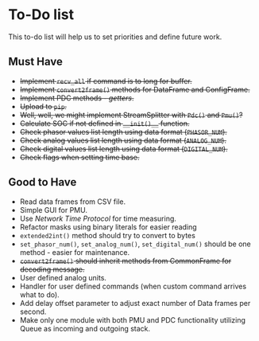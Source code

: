 # To-Do list #

This to-do list will help us to set priorities and define future work.  

## Must Have ##

* ~~Implement `recv_all` if command is to long for buffer.~~
* ~~Implement `convert2frame()` methods for DataFrame and ConfigFrame.~~
* ~~Implement PDC methods - *getters*.~~
* ~~Upload to `pip`.~~
* ~~Well, well, we might implement StreamSplitter with `Pdc()` and `Pmu()`?~~
* ~~Calculate SOC if not defined in `__init()__` function.~~
* ~~Check phasor values list length using data format (`PHASOR_NUM`).~~
* ~~Check analog values list length using data format (`ANALOG_NUM`).~~
* ~~Check digital values list length using data format (`DIGITAL_NUM`).~~
* ~~Check flags when setting time base.~~

## Good to Have ##

* Read data frames from CSV file.
* Simple GUI for PMU.
* Use *Network Time Protocol* for time measuring.
* Refactor masks using binary literals for easier reading
* `extended2int()` method should try to convert to bytes 
* `set_phasor_num()`, `set_analog_num()`, `set_digital_num()` should be 
one method - easier for maintenance.
* ~~`convert2frame()` should inherit methods from CommonFrame for decoding
 message.~~ 
* User defined analog units.
* Handler for user defined commands (when custom command arrives 
what to do).
* Add delay offset parameter to adjust exact number of Data frames 
per second.
* Make only one module with both PMU and PDC functionality utilizing
Queue as incoming and outgoing stack.